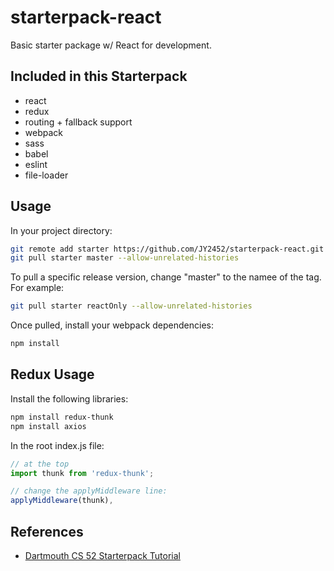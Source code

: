 # starterpack-react

Basic starter package w/ React for development. 

## Included in this Starterpack
* react
* redux
* routing + fallback support
* webpack
* sass
* babel
* eslint
* file-loader

## Usage
In your project directory:
```bash
git remote add starter https://github.com/JY2452/starterpack-react.git
git pull starter master --allow-unrelated-histories
```


To pull a specific release version, change "master" to the namee of the tag.
For example:
```bash
git pull starter reactOnly --allow-unrelated-histories
```

Once pulled, install your webpack dependencies:
```bash
npm install
```

## Redux Usage
Install the following libraries:
```bash
npm install redux-thunk
npm install axios
```

In the root index.js file:
```javascript
// at the top
import thunk from 'redux-thunk';

// change the applyMiddleware line:
applyMiddleware(thunk),
```

## References
* [Dartmouth CS 52 Starterpack Tutorial](https://cs52.me/assignments/sa/starterpack/)
